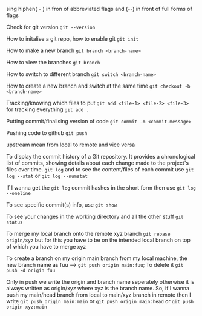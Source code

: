 sing hiphen( - ) in fron of abbreviated flags and (--) in front of full forms of flags

Check for git version
`git --version`

How to initalise a git repo, how to enable git
`git init`

How to make a new branch
`git branch <branch-name>`

How to view the branches
`git branch`

How to switch to different branch
`git switch <branch-name>`

How to create a new branch and switch at the same time
`git checkout -b <branch-name>`

Tracking/knowing which files to put
`git add <file-1> <file-2> <file-3>`
for tracking everything
`git add .`

Putting commit/finalising version of code
`git commit -m <commit-message>`

Pushing code to github
`git push`

upstream mean from local to remote and vice versa

To display the commit history of a Git repository. It provides a chronological list of commits, showing details about each change made to the project's files over time.
`git log` and to see the content/files of each commit use `git log --stat` or `git log --numstat`

If I wanna get the `git log` commit hashes in the short form then use `git log --oneline`

To see specific commit(s) info, use `git show`

To see your changes in the working directory and all the other stuff `git status`

To merge my local branch onto the remote xyz branch `git rebase origin/xyz` but for this you have to be on the intended local branch on top of which you have to merge xyz

To create a branch on my origin main branch from my local machine, the new branch name as fuu --> `git push origin main:fuu`; To delete it `git push -d origin fuu`

Only in push we write the origin and branch name seperately otherwise it is always written as origin/xyz where xyz is the branch name.
So, if I wanna push my main/head branch from local to main/xyz branch in remote then I write `git push origin main:main` or `git push origin main:head` or `git push origin xyz:main`

